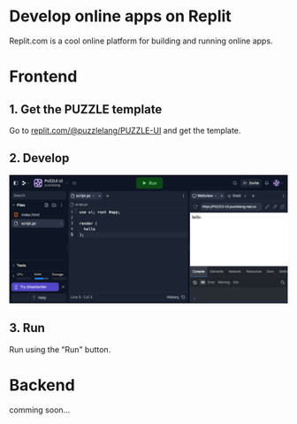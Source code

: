 # Develop online apps on Replit

Replit.com is a cool online platform for building and running online apps.

# Frontend

## 1. Get the PUZZLE template

Go to [replit.com/@puzzlelang/PUZZLE-UI](https://replit.com/@puzzlelang/PUZZLE-UI) and get the template.

## 2. Develop

![Replit ui](assets/replit-ui.png)

## 3. Run

Run using the "Run" button.

# Backend

comming soon...